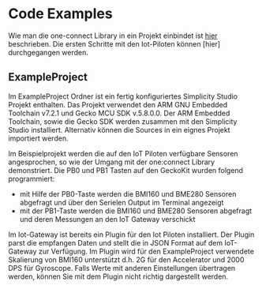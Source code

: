 # Code Examples
Wie man die one-connect Library in ein Projekt einbindet ist [hier][linkLib] beschrieben.
Die ersten Schritte mit den Iot-Piloten können [hier] durchgegangen werden.


## ExampleProject
Im ExampleProject Ordner ist ein fertig konfiguriertes Simplicity Studio Projekt enthalten.
Das Projekt verwendet den ARM GNU Embedded Toolchain v7.2.1 und Gecko MCU SDK v.5.8.0.0. Der ARM  Embedded Toolchain, sowie die Gecko SDK werden zusammen mit den Simplicity Studio installiert.
Alternativ können die Sources in ein eignes Projekt importiert werden.

Im Beispielprojekt werden die auf den IoT Piloten verfügbare Sensoren angesprochen, so wie der Umgang mit der one:connect Library demonstriert. Die PB0 und PB1 Tasten auf den GeckoKit wurden folgend programmiert:
- mit Hilfe der PB0-Taste werden die BMI160 und BME280 Sensoren abgefragt und über den Serielen Output im Terminal angezeigt
- mit der PB1-Taste werden die BMI160 und BME280 Sensoren abgefragt und deren Messungen an den IoT Gateway verschickt

Im Iot-Gateway ist bereits ein Plugin für den Iot Piloten installiert. Der Plugin parst die empfangen Daten und stellt die in JSON Format auf dem IoT-Gateway zur Verfügung. 
Im Plugin wird für den ExampleProject verwendete Skalierung von BMI160 unterstützt d.h. 2G für den Accelerator und 2000 DPS für Gyroscope. Falls Werte mit anderen Einstellungen übertragen werden, können Sie mit dem Plugin nicht richtig dargestellt werden.



[linkLib]:[../04_oneconnect_verbindungslibrary]
[linkSteps]:[../05_first_steps]